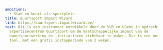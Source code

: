 ```yaml
---
ambitions:
  - Stad en buurt als sportplein
title: Buurtsport Impact Wizard
link: https://buurtsport.impactwizard.be/
text: Dit is een instrument ontwikkeld door de VUB en UGent in opdracht van
  Expertisecentrum Buurtsport om de maatschappelijke impact van de
  buurtsportwerking en -initiatieven zichtbaar te maken. Dit is een betalende
  tool, met een gratis instapperiode van 2 weken.
---
```

